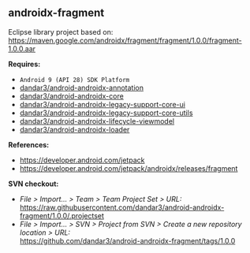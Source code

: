 ## androidx-fragment

Eclipse library project based on:<br/>
https://maven.google.com/androidx/fragment/fragment/1.0.0/fragment-1.0.0.aar

**Requires:**
- `Android 9 (API 28) SDK Platform`
- [dandar3/android-androidx-annotation](https://github.com/dandar3/android-androidx-annotation/tree/1.0.0)
- [dandar3/android-androidx-core](https://github.com/dandar3/android-androidx-core/tree/1.0.0)
- [dandar3/android-androidx-legacy-support-core-ui](https://github.com/dandar3/android-androidx-legacy-support-core-ui/tree/1.0.0)
- [dandar3/android-androidx-legacy-support-core-utils](https://github.com/dandar3/android-androidx-legacy-support-core-utils/tree/1.0.0)
- [dandar3/android-androidx-lifecycle-viewmodel](https://github.com/dandar3/android-androidx-lifecycle-viewmodel/tree/2.0.0)
- [dandar3/android-androidx-loader](https://github.com/dandar3/android-androidx-loader/tree/1.0.0)

**References:**
- https://developer.android.com/jetpack
- https://developer.android.com/jetpack/androidx/releases/fragment

**SVN checkout:**
- _File > Import... > Team > Team Project Set > URL:_<br/>
  https://raw.githubusercontent.com/dandar3/android-androidx-fragment/1.0.0/.projectset
- _File > Import... > SVN > Project from SVN > Create a new repository location > URL:_<br/>
  https://github.com/dandar3/android-androidx-fragment/tags/1.0.0

